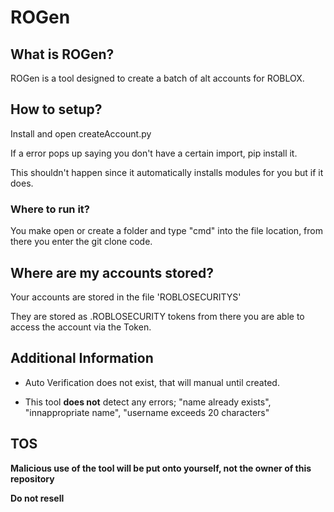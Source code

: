 # ROGen

## What is ROGen?

ROGen is a tool designed to create a batch of alt accounts for ROBLOX.

## How to setup?

Install and open createAccount.py

If a error pops up saying you don't have a certain import, pip install it.

This shouldn't happen since it automatically installs modules for you but if it does.

### Where to run it?

You make open or create a folder and type "cmd" into the file location, from there you enter the git clone code.

## Where are my accounts stored?

Your accounts are stored in the file 'ROBLOSECURITYS'

They are stored as .ROBLOSECURITY tokens from there you are able to access the account via the Token.

## Additional Information

- Auto Verification does not exist, that will manual until created.

- This tool **does not** detect any errors; "name already exists", "innappropriate name", "username exceeds 20 characters"

## TOS

**Malicious use of the tool will be put onto yourself, not the owner of this repository**

**Do not resell**
